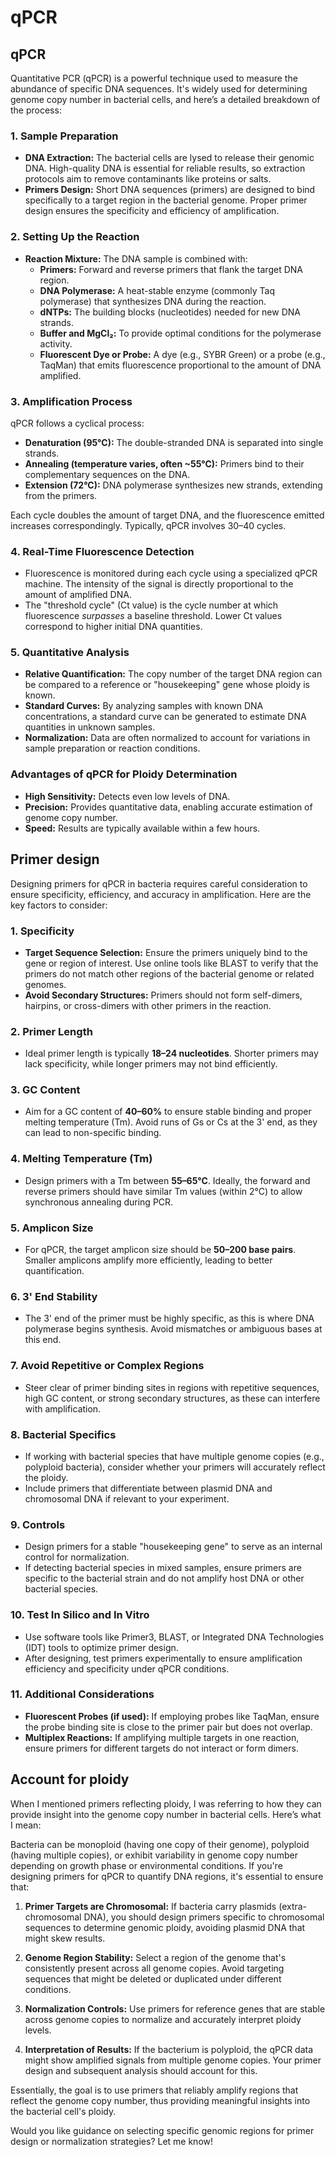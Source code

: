 # qPCR

## qPCR

Quantitative PCR (qPCR) is a powerful technique used to measure the abundance of specific DNA sequences. It's widely used for determining genome copy number in bacterial cells, and here’s a detailed breakdown of the process:

### 1. Sample Preparation

   - **DNA Extraction:** The bacterial cells are lysed to release their genomic DNA. High-quality DNA is essential for reliable results, so extraction protocols aim to remove contaminants like proteins or salts.
   - **Primers Design:** Short DNA sequences (primers) are designed to bind specifically to a target region in the bacterial genome. Proper primer design ensures the specificity and efficiency of amplification.

### 2. Setting Up the Reaction

   - **Reaction Mixture:** The DNA sample is combined with:
     - **Primers:** Forward and reverse primers that flank the target DNA region.
     - **DNA Polymerase:** A heat-stable enzyme (commonly Taq polymerase) that synthesizes DNA during the reaction.
     - **dNTPs:** The building blocks (nucleotides) needed for new DNA strands.
     - **Buffer and MgCl₂:** To provide optimal conditions for the polymerase activity.
     - **Fluorescent Dye or Probe:** A dye (e.g., SYBR Green) or a probe (e.g., TaqMan) that emits fluorescence proportional to the amount of DNA amplified.

### 3. Amplification Process

   qPCR follows a cyclical process:
   - **Denaturation (95°C):** The double-stranded DNA is separated into single strands.
   - **Annealing (temperature varies, often ~55°C):** Primers bind to their complementary sequences on the DNA.
   - **Extension (72°C):** DNA polymerase synthesizes new strands, extending from the primers.

   Each cycle doubles the amount of target DNA, and the fluorescence emitted increases correspondingly. Typically, qPCR involves 30–40 cycles.

### 4. Real-Time Fluorescence Detection

   - Fluorescence is monitored during each cycle using a specialized qPCR machine. The intensity of the signal is directly proportional to the amount of amplified DNA.
   - The "threshold cycle" (Ct value) is the cycle number at which fluorescence _surpasses_ a baseline threshold. Lower Ct values correspond to higher initial DNA quantities.

### 5. Quantitative Analysis

   - **Relative Quantification:** The copy number of the target DNA region can be compared to a reference or "housekeeping" gene whose ploidy is known.
   - **Standard Curves:** By analyzing samples with known DNA concentrations, a standard curve can be generated to estimate DNA quantities in unknown samples.
   - **Normalization:** Data are often normalized to account for variations in sample preparation or reaction conditions.

### Advantages of qPCR for Ploidy Determination

   - **High Sensitivity:** Detects even low levels of DNA.
   - **Precision:** Provides quantitative data, enabling accurate estimation of genome copy number.
   - **Speed:** Results are typically available within a few hours.

## Primer design

Designing primers for qPCR in bacteria requires careful consideration to ensure specificity, efficiency, and accuracy in amplification. Here are the key factors to consider:

### 1. Specificity

   - **Target Sequence Selection:** Ensure the primers uniquely bind to the gene or region of interest. Use online tools like BLAST to verify that the primers do not match other regions of the bacterial genome or related genomes.
   - **Avoid Secondary Structures:** Primers should not form self-dimers, hairpins, or cross-dimers with other primers in the reaction.

### 2. Primer Length

   - Ideal primer length is typically **18–24 nucleotides**. Shorter primers may lack specificity, while longer primers may not bind efficiently.

### 3. GC Content

   - Aim for a GC content of **40–60%** to ensure stable binding and proper melting temperature (Tm). Avoid runs of Gs or Cs at the 3' end, as they can lead to non-specific binding.

### 4. Melting Temperature (Tm)

   - Design primers with a Tm between **55–65°C**. Ideally, the forward and reverse primers should have similar Tm values (within 2°C) to allow synchronous annealing during PCR.

### 5. Amplicon Size

   - For qPCR, the target amplicon size should be **50–200 base pairs**. Smaller amplicons amplify more efficiently, leading to better quantification.

### 6. 3' End Stability

   - The 3' end of the primer must be highly specific, as this is where DNA polymerase begins synthesis. Avoid mismatches or ambiguous bases at this end.

### 7. Avoid Repetitive or Complex Regions

   - Steer clear of primer binding sites in regions with repetitive sequences, high GC content, or strong secondary structures, as these can interfere with amplification.

### 8. Bacterial Specifics

   - If working with bacterial species that have multiple genome copies (e.g., polyploid bacteria), consider whether your primers will accurately reflect the ploidy.
   - Include primers that differentiate between plasmid DNA and chromosomal DNA if relevant to your experiment.

### 9. Controls

   - Design primers for a stable "housekeeping gene" to serve as an internal control for normalization.
   - If detecting bacterial species in mixed samples, ensure primers are specific to the bacterial strain and do not amplify host DNA or other bacterial species.

### 10. Test In Silico and In Vitro

   - Use software tools like Primer3, BLAST, or Integrated DNA Technologies (IDT) tools to optimize primer design.
   - After designing, test primers experimentally to ensure amplification efficiency and specificity under qPCR conditions.

### 11. Additional Considerations

   - **Fluorescent Probes (if used):** If employing probes like TaqMan, ensure the probe binding site is close to the primer pair but does not overlap.
   - **Multiplex Reactions:** If amplifying multiple targets in one reaction, ensure primers for different targets do not interact or form dimers.

## Account for ploidy

When I mentioned primers reflecting ploidy, I was referring to how they can provide insight into the genome copy number in bacterial cells. Here’s what I mean:

Bacteria can be monoploid (having one copy of their genome), polyploid (having multiple copies), or exhibit variability in genome copy number depending on growth phase or environmental conditions. If you're designing primers for qPCR to quantify DNA regions, it's essential to ensure that:

1. **Primer Targets are Chromosomal:** If bacteria carry plasmids (extra-chromosomal DNA), you should design primers specific to chromosomal sequences to determine genomic ploidy, avoiding plasmid DNA that might skew results.

2. **Genome Region Stability:** Select a region of the genome that's consistently present across all genome copies. Avoid targeting sequences that might be deleted or duplicated under different conditions.

3. **Normalization Controls:** Use primers for reference genes that are stable across genome copies to normalize and accurately interpret ploidy levels.

4. **Interpretation of Results:** If the bacterium is polyploid, the qPCR data might show amplified signals from multiple genome copies. Your primer design and subsequent analysis should account for this.

Essentially, the goal is to use primers that reliably amplify regions that reflect the genome copy number, thus providing meaningful insights into the bacterial cell's ploidy.

Would you like guidance on selecting specific genomic regions for primer design or normalization strategies? Let me know!